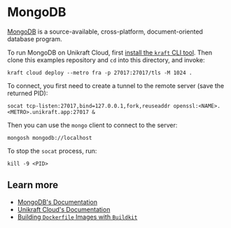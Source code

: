 # MongoDB

[MongoDB](https://www.mongodb.com) is a source-available, cross-platform, document-oriented database program.

To run MongoDB on Unikraft Cloud, first [install the `kraft` CLI tool](https://unikraft.org/docs/cli).
Then clone this examples repository and `cd` into this directory, and invoke:

```console
kraft cloud deploy --metro fra -p 27017:27017/tls -M 1024 .
```

To connect, you first need to create a tunnel to the remote server (save the returned PID):

```console
socat tcp-listen:27017,bind=127.0.0.1,fork,reuseaddr openssl:<NAME>.<METRO>.unikraft.app:27017 &
```

Then you can use the `mongo` client to connect to the server:

```console
mongosh mongodb://localhost
```

To stop the `socat` process, run:

```console
kill -9 <PID>
```

## Learn more

- [MongoDB's Documentation](https://www.mongodb.com/docs/)
- [Unikraft Cloud's Documentation](https://unikraft.cloud/docs/)
- [Building `Dockerfile` Images with `Buildkit`](https://unikraft.org/guides/building-dockerfile-images-with-buildkit)
